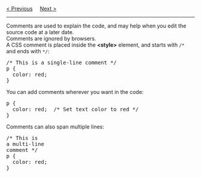 <a href="/CSS/HowToAdd.md">&lt; Previous</a>
&nbsp;&nbsp;&nbsp;
<a href="/CSS/Colors/Main.md">Next &gt;</a>
<hr>
Comments are used to explain the code, and may help when you edit the source code at a later date.
<br>
Comments are ignored by browsers.
<br>
A CSS comment is placed inside the <b>&lt;style&gt;</b> element, and starts with <code>/&#42;</code> and ends with <code>&#42;/</code>:
<pre>
/* This is a single-line comment */
p {
  color: red;
}
</pre>
You can add comments wherever you want in the code:
<pre>
p {
  color: red;  /* Set text color to red */
}
</pre>
Comments can also span multiple lines:
<pre>
/* This is
a multi-line
comment */
p {
  color: red;
}
</pre>
